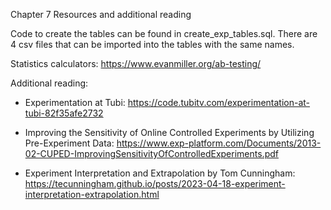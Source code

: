 Chapter 7 Resources and additional reading

Code to create the tables can be found in create_exp_tables.sql. There are 4 csv files that can be imported into the tables with the same names.

Statistics calculators:
https://www.evanmiller.org/ab-testing/

Additional reading:
* Experimentation at Tubi: https://code.tubitv.com/experimentation-at-tubi-82f35afe2732

* Improving the Sensitivity of Online Controlled Experiments by Utilizing Pre-Experiment Data: https://www.exp-platform.com/Documents/2013-02-CUPED-ImprovingSensitivityOfControlledExperiments.pdf

* Experiment Interpretation and Extrapolation by Tom Cunningham: https://tecunningham.github.io/posts/2023-04-18-experiment-interpretation-extrapolation.html

